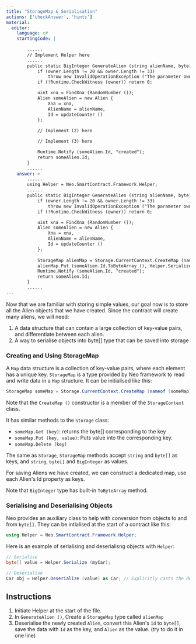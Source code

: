 ```yaml
---
title: "StorageMap & Serialisation"
actions: ['checkAnswer', 'hints']
material: 
  editor:
    language: c#
    startingCode: |
    
        ......
        // Implement Helper here
        ......
        public static BigInteger GenerateAlien (string alienName, byte[] owner) {
            if (owner.Length != 20 && owner.Length != 33)
                throw new InvalidOperationException ("The parameter owner should be a 20-byte address or a 33-byte public key");
            if (!Runtime.CheckWitness (owner)) return 0; 

            uint xna = FindXna (RandomNumber ());
            Alien someAlien = new Alien {
                Xna = xna,
                AlienName = alienName,
                Id = updateCounter ()
            }; 
            
            // Implement (2) here

            // Implement (3) here

            Runtime.Notify (someAlien.Id, "created");
            return someAlien.Id; 
        }
        ......
    answer: > 
        ......
        using Helper = Neo.SmartContract.Framework.Helper;
        ......
        public static BigInteger GenerateAlien (string alienName, byte[] owner) {
            if (owner.Length != 20 && owner.Length != 33)
                throw new InvalidOperationException ("The parameter owner should be a 20-byte address or a 33-byte public key");
            if (!Runtime.CheckWitness (owner)) return 0; 

            uint xna = FindXna (RandomNumber ());
            Alien someAlien = new Alien {
                Xna = xna,
                AlienName = alienName,
                Id = updateCounter ()
            }; 
            
            StorageMap alienMap = Storage.CurrentContext.CreateMap (nameof (alienMap)); 
            alienMap.Put (someAlien.Id.ToByteArray (), Helper.Serialize (someAlien)); 
            Runtime.Notify (someAlien.Id, "created");
            return someAlien.Id; 
        }
        ......
---
```


Now that we are familiar with storing simple values, our goal now is to store all the Alien objects that we have created. Since the contract will create many aliens, we will need: 
1. A data structure that can contain a large collection of key-value pairs, and differentiate between each alien. 
2. A way to serialise objects into byte[] type that can be saved into storage

### Creating and Using StorageMap

A `Map` data structure is a collection of key-value pairs, where each element has a unique key. `StorageMap` is a type provided by Neo framework to read and write data in a `Map` structure. It can be initialised like this: 

```c#
StorageMap someMap = Storage.CurrentContext.CreateMap (nameof (someMap));
```

Note that the `CreateMap ()` constructor is a member of the `StorageContext` class. 

It has similar methods to the `Storage` class: 

- `someMap.Get (key)`: returns the byte[] corresponding to the key
- `someMap.Put (key, value)`: Puts value into the corresponding key. 
- `someMap.Delete (key)`

The same as `Storage`, `StorageMap` methods accept `string` and `byte[]` as keys, and `string`, `byte[]` and `BigInteger` as values. 

For saving Aliens we have created, we can construct a dedicated map, use each Alien's Id property as keys. 

Note that `BigInteger` type has built-in `ToByteArray` method. 

### Serialising and Deserialising Objects

Neo provides an auxiliary class to help with conversion from objects to and from `byte[]`. They can be intialised at the start of a contract like this: 

```c#
using Helper = Neo.SmartContract.Framework.Helper;
```

Here is an example of serialising and deserialisng objects with `Helper`: 

```c#
// Serialise
byte[] value = Helper.Serialize (myCar); 

// Deserialise
Car obj = Helper.Deserialize (value) as Car; // Explicitly casts the deserialised object as type Car
```

## Instructions
1. Initiate Helper at the start of the file. 
2. In `GenerateAlien ()`, Create a `StorageMap` type called `alienMap`
3. Deserialise the newly created `Alien`, convert this Alien's `Id` to `byte[]`, save the data with `Id` as the key, and `Alien` as the value. (try to do it in one line)
